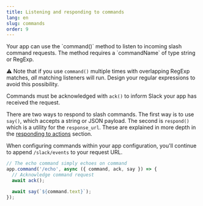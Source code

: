 ```yaml
---
title: Listening and responding to commands
lang: en
slug: commands
order: 9
---
```


<div class="section-content">
Your app can use the `command()` method to listen to incoming slash command requests. The method requires a `commandName` of type string or RegExp.

⚠️ Note that if you use `command()` multiple times with overlapping RegExp matches, _all_ matching listeners will run. Design your regular expressions to avoid this possibility.

Commands must be acknowledged with `ack()` to inform Slack your app has received the request.

There are two ways to respond to slash commands. The first way is to use `say()`, which accepts a string or JSON payload. The second is `respond()` which is a utility for the `response_url`. These are explained in more depth in the [responding to actions](#action-respond) section.

When configuring commands within your app configuration, you'll continue to append `/slack/events` to your request URL.
</div>

```javascript
// The echo command simply echoes on command
app.command('/echo', async ({ command, ack, say }) => {
  // Acknowledge command request
  await ack();

  await say(`${command.text}`);
});
```
